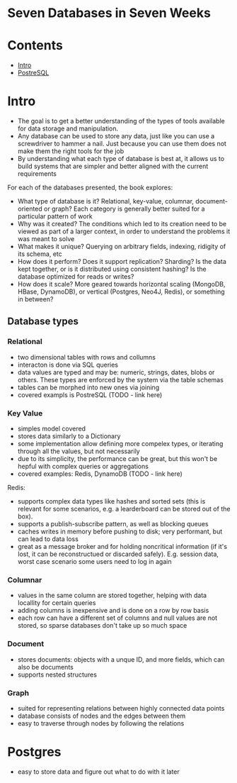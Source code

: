 # Seven Databases in Seven Weeks

Contents
========

 * [Intro](#intro)
 * [PostreSQL](#postgres)

# Intro

- The goal is to get a better understanding of the types of tools available for data storage and manipulation. 
- Any database can be used to store any data, just like you can use a screwdriver to hammer a nail. Just because you can use them does not make them the right tools for the job
- By understanding what each type of database is best at, it allows us to build systems that are simpler and better aligned with the current requirements

For each of the databases presented, the book explores:
- What type of database is it? Relational, key-value, columnar, document-oriented or graph? Each category is generally better suited for a particular pattern of work
- Why was it created? The conditions which led to its creation need to be viewed as part of a larger context, in order to understand the problems it was meant to solve
- What makes it unique? Querying on arbitrary fields, indexing, ridigity of its schema, etc
- How does it perform? Does it support replication? Sharding? Is the data kept together, or is it distributed using consistent hashing? Is the database optimized for reads or writes? 
- How does it scale? More geared towards horizontal scaling (MongoDB, HBase, DynamoDB), or vertical (Postgres, Neo4J, Redis), or something in between? 


## Database types

### Relational

- two dimensional tables with rows and collumns
- interacton is done via SQL queries
- data values are typed and may be: numeric, strings, dates, blobs or others. These types are enforced by the system via the table schemas
- tables can be morphed into new ones via joining
- covered exampls is PostreSQL (TODO - link here)

### Key Value

- simples model covered
- stores data similarly to a Dictionary
- some implementation allow defining more compelex types, or iterating through all the values, but not necessarily
- due to its simplicity, the performance can be great, but this won't be hepful with complex queries or aggregations
- covered examples: Redis, DynamoDB (TODO - link here)

Redis:
- supports complex data types like hashes and sorted sets (this is relevant for some scenarios, e.g. a learderboard can be stored out of the box).
- supports a publish-subscribe pattern, as well as blocking queues
- caches writes in memory before pushing to disk; very performant, but can lead to data loss
- great as a message broker and for holding noncritical information (if it's lost, it can be reconstructued or discarded safely). E.g. session data, worst case scenario some users need to log in again

### Columnar

- values in the same column are stored together, helping with data locallity for certain queries
- adding columns is inexpensive and is done on a row by row basis
- each row can have a different set of columns and null values are not stored, so sparse databases don't take up so much space

### Document

- stores documents: objects with a unque ID, and more fields, which can also be documents
- supports nested structures


### Graph 

- suited for representing relations between highly connected data points
- database consists of nodes and the edges between them
- easy to traverse through nodes by following the relations


# Postgres

- easy to store data and figure out what to do with it later